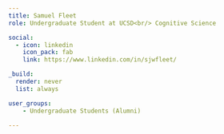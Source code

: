 ```yaml
---
title: Samuel Fleet
role: Undergraduate Student at UCSD<br/> Cognitive Science

social:
  - icon: linkedin
    icon_pack: fab
    link: https://www.linkedin.com/in/sjwfleet/

_build:
  render: never
  list: always

user_groups:
    - Undergraduate Students (Alumni)

---
```

